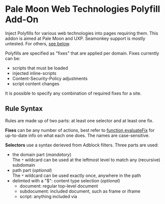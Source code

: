 # Pale Moon Web Technologies Polyfill Add-On

Inject Polyfills for various web technologies into pages requiring them. This addon is aimed
at Pale Moon and UXP. Seamonkey support is mostly untested. For others, [see below](#platform-support).

Polyfills are specified as "fixes" that are applied per domain. Fixes currently can be:

  * scripts that must be loaded
  * injected inline-scripts
  * Content-Security-Policy adjustments
  * script content changes

It is possible to specify any combination of required fixes for a site.

## Rule Syntax

Rules are made up of two parts: at least one selector and at least one fix.

**Fixes** can be any number of actions, best refer to [function evaluateFix](lib/main.js) for
up-to-date info on what each one does. The names are case-sensitive.

**Selectors** use a syntax derieved from Adblock filters. Three parts are used:

  * the domain part (*mandatory*) \
    The `*` wildcard can be used at the leftmost level to match any (recursive) subdomain
  * path part (*optional*) \
    The `*` wildcard can be used exactly once, anywhere in the path
  * delimted with a "$": content type selection (*optional*)
      * document: regular top-level document
      * subdocument: included document, such as frame or iframe
      * script: anything included via <script> tags

All of these are valid selectors:
```
example.com
example.com/path/a.html
*.example.com/path/to.js$script
example.com/path/any*.js$script
example.com$subdocument
```

**Rule scripts** are constructed by giving any number of selectors followed by a comma-separated list
of the fixes to apply, indented by whitespace:
```
example.com
example.com/path/a.html
  std-queueMicrotask,std-customElements
```

Additionally, the exclusion script has a special case: if the special fix `*` is used, all fixes are
suppressed for the matched sites. This is useful when running this addon alongside others that also
apply changes. For example, the following rule disables all fixes on `github.com`:
```
github.com
  *
```

## GitLab Rules

Since there are many self-hosted GitLab instances that all need the same fixes as the "official" `gitlab.com`,
a split approach is used for these: a list of well-known instances is shipped with the addon and additionally,
it is possible to specify custom URLs in the addon's preferences. This makes it easy to i.e. add private instances
that don't need to be in the global list.

## Platform Support

Palefill is developed on the Pale Moon browser. Contributors have also helped with Iceweasel-UXP, Basilisk and SeaMonkey
support. Those are considered "fully supported".

It is also possible to install Palefill on *any* browser using the UXP toolkit. This should help with some more niche
projects or custom and testing branches. Due to implementation details, it is technically also possible to install the
addon on very old Firefox versions -- this is caught at runtime since this won't actually work.

When running in this compatibility mode, all features should still work as expected, but users should be aware that this
is completely untested and no claims at all are being made. In this case, a warning text is displayed in the addon's preferences.

## Credits

This addon is heavily based on [**GitHub Web Components Polyfill**](https://github.com/JustOff/github-wc-polyfill),
which does the same thing for GitHub and a few other sites.
```
 Portions based on GitHub Web Components Polyfill Add-on
 Copyright (c) 2020 JustOff. All rights reserved.
 Copyright (c) 2022 SeaHOH. All rights reserved.
 https://github.com/JustOff/github-wc-polyfill
```

The polyfills themselves have different contributors, see `lib/polyfills.js`.

The following people have contributed to this addon:

  * [roytam1](https://github.com/roytam1)
  * [UCyborg](https://github.com/UCyborg)

